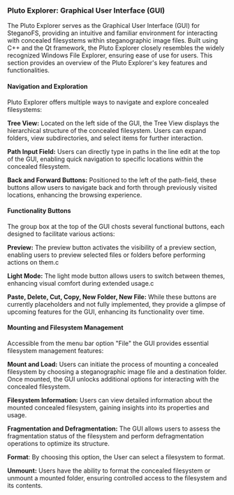 ### Pluto Explorer: Graphical User Interface (GUI)

The Pluto Explorer serves as the Graphical User Interface (GUI) for SteganoFS, providing an intuitive and familiar environment for interacting with concealed filesystems within steganographic image files. Built using C++ and the Qt framework, the Pluto Explorer closely resembles the widely recognized Windows File Explorer, ensuring ease of use for users. This section provides an overview of the Pluto Explorer's key features and functionalities.

#### Navigation and Exploration

Pluto Explorer offers multiple ways to navigate and explore concealed filesystems:

  **Tree View:** Located on the left side of the GUI, the Tree View displays the hierarchical structure of the concealed filesystem. Users can expand folders, view subdirectories, and select items for further interaction.

  **Path Input Field:** Users can directly type in paths in the line edit at the top of the GUI, enabling quick navigation to specific locations within the concealed filesystem.

  **Back and Forward Buttons:** Positioned to the left of the path-field, these buttons allow users to navigate back and forth through previously visited locations, enhancing the browsing experience.

#### Functionality Buttons

The group box at the top of the GUI chosts several functional buttons, each designed to facilitate various actions:

  **Preview:** The preview button activates the visibility of a preview section, enabling users to preview selected files or folders before performing actions on them.c

  **Light Mode:** The light mode button allows users to switch between themes, enhancing visual comfort during extended usage.c

  **Paste, Delete, Cut, Copy, New Folder, New File:** While these buttons are currently placeholders and not fully implemented, they provide a glimpse of upcoming features for the GUI, enhancing its functionality over time.

#### Mounting and Filesystem Management

Accessible from the menu bar option "File" the GUI provides essential filesystem management features:

  **Mount and Load:** Users can initiate the process of mounting a concealed filesystem by choosing a steganographic image file and a destination folder. Once mounted, the GUI unlocks additional options for interacting with the concealed filesystem.

  **Filesystem Information:** Users can view detailed information about the mounted concealed filesystem, gaining insights into its properties and usage.

  **Fragmentation and Defragmentation:** The GUI allows users to assess the fragmentation status of the filesystem and perform defragmentation operations to optimize its structure.

  **Format**: By choosing this option, the User can select a filesystem to format.  

  **Unmount:** Users have the ability to format the concealed filesystem or unmount a mounted folder, ensuring controlled access to the filesystem and its contents.

